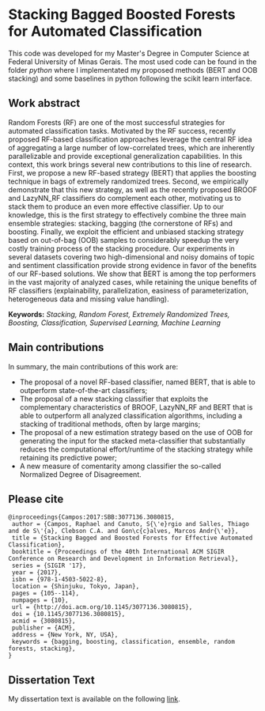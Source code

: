 # Stacking Bagged Boosted Forests for Automated Classification

This code was developed for my Master's Degree in Computer Science at Federal University of Minas Gerais. 
The most used code can be found in the folder *python* where I implementated my proposed methods (BERT and OOB stacking) and some baselines in python following the scikit learn interface.

## Work abstract

 Random Forests (RF) are one of the most successful strategies for automated classification tasks. 
 Motivated by the RF success, recently proposed RF-based classification approaches leverage the central RF idea of aggregating a large number of low-correlated trees, which are inherently parallelizable and provide exceptional generalization capabilities. In this context, this work brings several new contributions to this line of research. First, we propose a new RF-based strategy (BERT) that applies the boosting technique in bags of extremely randomized trees. Second, we empirically demonstrate that this new strategy, as well as the recently proposed BROOF and LazyNN\_RF classifiers do complement each other, motivating us to stack them to produce an even more effective classifier. Up to our knowledge, this is the first strategy to effectively combine the three main ensemble strategies: stacking, bagging  (the cornerstone of RFs) and boosting. Finally, we exploit the efficient and unbiased stacking strategy based on out-of-bag (OOB) samples to considerably speedup the very costly training process of the stacking procedure. Our experiments in several datasets covering two high-dimensional and noisy domains of topic and sentiment classification provide strong evidence in favor of the benefits of our RF-based solutions. We show that BERT is among the top performers in the vast majority of analyzed cases, while retaining the unique benefits of RF classifiers (explainability, parallelization, easiness of parameterization, heterogeneous data and missing value handling).
 
**Keywords:** *Stacking, Random Forest, Extremely Randomized Trees, Boosting, Classification, Supervised Learning, Machine Learning*

## Main contributions

In summary, the main contributions of this work are:
- The proposal of a novel RF-based classifier, named BERT, that is able to outperform state-of-the-art classifiers;
- The proposal of a new stacking classifier that exploits the complementary characteristics of BROOF, LazyNN\_RF and BERT that is able to outperform all analyzed classification algorithms, including a stacking of traditional methods, often by large margins; 
- The proposal of a new estimation strategy based on the use of OOB for generating the input for the stacked meta-classifier that substantially reduces the computational effort/runtime of the stacking strategy while retaining its predictive power;
- A new measure of comentarity among classifier the so-called Normalized Degree of Disagreement.

## Please cite

```
@inproceedings{Campos:2017:SBB:3077136.3080815,
 author = {Campos, Raphael and Canuto, S{\'e}rgio and Salles, Thiago and de S\'{a}, Clebson C.A. and Gon\c{c}alves, Marcos Andr{\'e}},
 title = {Stacking Bagged and Boosted Forests for Effective Automated Classification},
 booktitle = {Proceedings of the 40th International ACM SIGIR Conference on Research and Development in Information Retrieval},
 series = {SIGIR '17},
 year = {2017},
 isbn = {978-1-4503-5022-8},
 location = {Shinjuku, Tokyo, Japan},
 pages = {105--114},
 numpages = {10},
 url = {http://doi.acm.org/10.1145/3077136.3080815},
 doi = {10.1145/3077136.3080815},
 acmid = {3080815},
 publisher = {ACM},
 address = {New York, NY, USA},
 keywords = {bagging, boosting, classification, ensemble, random forests, stacking},
} 
```

## Dissertation Text

My dissertation text is available on the following [link](http://homepages.dcc.ufmg.br/~rcampos/Dissertation_Stacking_Bagged_Boosted_Forests.pdf).
